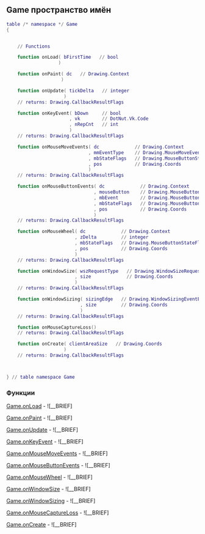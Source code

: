 ## Game пространство имён
```lua
table /* namespace */ Game
{


    // Functions

    function onLoad( bFirstTime   // bool
                   )

    function onPaint( dc   // Drawing.Context
                    )

    function onUpdate( tickDelta   // integer
                     )
    // returns: Drawing.CallbackResultFlags

    function onKeyEvent( bDown     // bool
                       , vk        // DotNut.Vk.Code
                       , nRepCnt   // int
                       )
    // returns: Drawing.CallbackResultFlags

    function onMouseMoveEvents( dc             // Drawing.Context
                              , mmEventType    // Drawing.MouseMoveEventType
                              , mbStateFlags   // Drawing.MouseButtonStateFlags
                              , pos            // Drawing.Coords
                              )
    // returns: Drawing.CallbackResultFlags

    function onMouseButtonEvents( dc             // Drawing.Context
                                , mouseButton    // Drawing.MouseButton
                                , mbEvent        // Drawing.MouseButtonEvent
                                , mbStateFlags   // Drawing.MouseButtonStateFlags
                                , pos            // Drawing.Coords
                                )
    // returns: Drawing.CallbackResultFlags

    function onMouseWheel( dc             // Drawing.Context
                         , zDelta         // integer
                         , mbStateFlags   // Drawing.MouseButtonStateFlags
                         , pos            // Drawing.Coords
                         )
    // returns: Drawing.CallbackResultFlags

    function onWindowSize( wszRequestType   // Drawing.WindowSizeRequestType
                         , size             // Drawing.Coords
                         )
    // returns: Drawing.CallbackResultFlags

    function onWindowSizing( sizingEdge   // Drawing.WindowSizingEventEdge
                           , size         // Drawing.Coords
                           )
    // returns: Drawing.CallbackResultFlags

    function onMouseCaptureLoss()
    // returns: Drawing.CallbackResultFlags

    function onCreate( clientAreaSize   // Drawing.Coords
                     )
    // returns: Drawing.CallbackResultFlags



} // table namespace Game
```


### Функции


[Game.onLoad](Game/onLoad.md) - ![__BRIEF]


[Game.onPaint](Game/onPaint.md) - ![__BRIEF]


[Game.onUpdate](Game/onUpdate.md) - ![__BRIEF]


[Game.onKeyEvent](Game/onKeyEvent.md) - ![__BRIEF]


[Game.onMouseMoveEvents](Game/onMouseMoveEvents.md) - ![__BRIEF]


[Game.onMouseButtonEvents](Game/onMouseButtonEvents.md) - ![__BRIEF]


[Game.onMouseWheel](Game/onMouseWheel.md) - ![__BRIEF]


[Game.onWindowSize](Game/onWindowSize.md) - ![__BRIEF]


[Game.onWindowSizing](Game/onWindowSizing.md) - ![__BRIEF]


[Game.onMouseCaptureLoss](Game/onMouseCaptureLoss.md) - ![__BRIEF]


[Game.onCreate](Game/onCreate.md) - ![__BRIEF]



